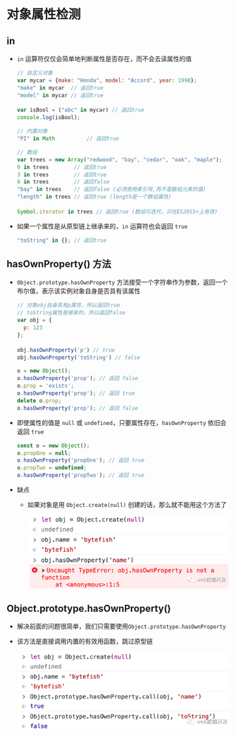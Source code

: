 # 对象属性检测

## in

+ `in` 运算符仅仅会简单地判断属性是否存在，而不会去读属性的值

    ```js
    // 自定义对象
    var mycar = {make: "Honda", model: "Accord", year: 1998};
    "make" in mycar  // 返回true
    "model" in mycar // 返回true

    var isBool = ("abc" in mycar) // 返回true
    console.log(isBool);
    ```

    ```js
    // 内置对象
    "PI" in Math          // 返回true
    ```

    ```js
    // 数组
    var trees = new Array("redwood", "bay", "cedar", "oak", "maple");
    0 in trees        // 返回true
    3 in trees        // 返回true
    6 in trees        // 返回false
    "bay" in trees    // 返回false (必须使用索引号,而不是数组元素的值)
    "length" in trees // 返回true (length是一个数组属性)

    Symbol.iterator in trees // 返回true (数组可迭代，只在ES2015+上有效)
    ```

+ 如果一个属性是从原型链上继承来的，`in` 运算符也会返回 `true`

    ```js
    "toString" in {}; // 返回true
    ```

## hasOwnProperty() 方法

+ `Object.prototype.hasOwnProperty` 方法接受一个字符串作为参数，返回一个布尔值，表示该实例对象自身是否具有该属性

    ```js
    // 对象obj自身具有p属性，所以返回true
    // toString属性是继承的，所以返回false
    var obj = {
      p: 123
    };

    obj.hasOwnProperty('p') // true
    obj.hasOwnProperty('toString') // false
    ```

    ```js
    o = new Object();
    o.hasOwnProperty('prop'); // 返回 false
    o.prop = 'exists';
    o.hasOwnProperty('prop'); // 返回 true
    delete o.prop;
    o.hasOwnProperty('prop'); // 返回 false
    ```

+ 即使属性的值是 `null` 或  `undefined`，只要属性存在，`hasOwnProperty` 依旧会返回 `true`

    ```js
    const o = new Object();
    o.propOne = null;
    o.hasOwnProperty('propOne'); // 返回 true
    o.propTwo = undefined;
    o.hasOwnProperty('propTwo'); // 返回 true
    ```

+ 缺点

  + 如果对象是用 `Object.create(null)` 创建的话，那么就不能用这个方法了

    ![create](image/create.png)

## Object.prototype.hasOwnProperty()

+ 解决前面的问题很简单，我们只需要使用`Object.prototype.hasOwnProperty`

+ 该方法是直接调用内置的有效用函数，跳过原型链

    ![hasOwnProperty](image/hasOwnProperty.png)
